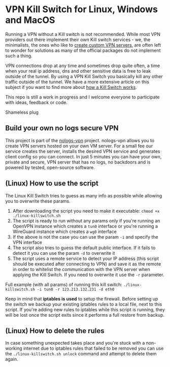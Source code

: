 # VPN Kill Switch for Linux, Windows and MacOS

Running a VPN without a Kill switch is not recommended. 
While most VPN providers out there implement their own Kill switch services - we, the minimalists, the ones who like to [create custom VPN servers](https://nologs-vpn.com), are often left to wonder for solutions as many of the official packages do not implement such a thing.

VPN connections drop at any time and sometimes drop quite often, a time when your real ip address, dns and other sensitive data is free to leak outside of the tunnel. 
By using a VPN Kill Switch you basically kill any other traffic outside of the tunnel. We have a more extensive article on this subject if you want to find more about [how a Kill Switch works](http://localhost:8000/vpn-killswitch-what-is-do-you-need). 

This repo is still a work in progress and I welcome everyone to participate with ideas, feedback or code.

Shameless plug

## Build your own no logs secure VPN
This project is part of the [nologs-vpn](https://nologs-vpn.com) project. nologs-vpn allows you to create VPN servers hosted on your own VM server. For a small fee our service creates the server, installs the desired VPN service and generates client config so you can connect. In just 5 minutes you can have your own, private and secure, VPN server that has no logs, no backdoors and is powered by tested, open-source software.

## (Linux) How to use the script
The Linux Kill Switch tries to guess as many info as possible while allowing you to overwrite these params.

1. After downloading the script you need to make it executable: `chmod +x ./linux-killswitch.sh`
2. The script is ready to run without any params only if you're running an OpenVPN instance which creates a `tun0` interface or you're running a WireGuard instance which creates a `wg0` interface
3. If the above is not the case you can use the param `-i` and specify the VPN interface
4. The script also tries to guess the default public interface. If it fails to detect it you can use the param `-d` to overwrite it
5. The script uses a remote service to detect your IP address (this script should be executed after connecting to VPN) and save it as the remote in order to whitelist the communication with the VPN server when applying the Kill Switch. If you need to overwrite it use the `-r` parameter.

Full example (with all params) of running this kill switch:
    `./linux-killswitch.sh -i tun0 -r 123.213.132.231 -d eth0`

Keep in mind that __iptables is used__ to setup the firewall. Before setting up the switch we backup your existing iptables rules to a local file, next to this script. If you're adding new rules to iptables while this script is running, they will be lost once the script exits since it performs a full restore from backup.

## (Linux) How to delete the rules

In case something unexpected takes place and you're stuck with a non-working internet due to iptables rules that failed to be removed you can use the `./linux-killswitch.sh unlock` command and attempt to delete them again.